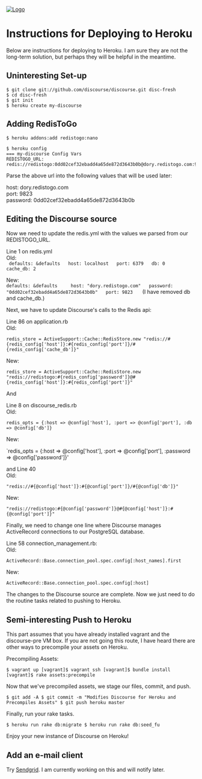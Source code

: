 <a href="http://www.discourse.org/">![Logo](https://raw.github.com/discourse/discourse/master/images/discourse.png)</a>
# Instructions for Deploying to Heroku
Below are instructions for deploying to Heroku.  I am sure they are not the long-term solution, but perhaps they will be helpful in the meantime.

## Uninteresting Set-up


    $ git clone git://github.com/discourse/discourse.git disc-fresh
    $ cd disc-fresh
    $ git init
    $ heroku create my-discourse


## Adding RedisToGo

    $ heroku addons:add redistogo:nano

    $ heroku config
    === my-discourse Config Vars
    REDISTOGO_URL: redis://redistogo:0dd02cef32ebadd4a65de872d3643b0b@dory.redistogo.com:9823/

Parse the above url into the following values that will be used later:

host: dory.redistogo.com    
port: 9823    
password: 0dd02cef32ebadd4a65de872d3643b0b    

## Editing the Discourse source

Now we need to update the redis.yml with the values we parsed from our REDISTOGO_URL.

Line 1 on redis.yml  
Old:  
`  defaults: &defaults  
    host: localhost  
    port: 6379  
    db: 0  
    cache_db: 2  
`    

New:  
`defaults: &defaults    
 	  host: "dory.redistogo.com"  
    password: "0dd02cef32ebadd4a65de872d3643b0b"  
    port: 9823  
`
(I have removed db and cache_db.)


Next, we have to update Discourse's calls to the Redis api:

Line 86 on application.rb    
Old:   

`redis_store = ActiveSupport::Cache::RedisStore.new "redis://#{redis_config['host']}:#{redis_config['port']}/#{redis_config['cache_db']}"`  

New:    

`redis_store = ActiveSupport::Cache::RedisStore.new "redis://redistogo:#{redis_config['password']}@#{redis_config['host']}:#{redis_config['port']}"`  

And  

Line 8 on discourse_redis.rb    
Old:    

`redis_opts = {:host => @config['host'], :port => @config['port'], :db => @config['db']}`

New:  

`redis_opts = {:host => @config['host'], :port => @config['port'], :password => @config['password']}'  

and Line 40  
Old:  

`"redis://#{@config['host']}:#{@config['port']}/#{@config['db']}"`  

New:
  
`"redis://redistogo:#{@config['password']}@#{@config['host']}:#{@config['port']}"`

Finally, we need to change one line where Discourse manages ActiveRecord connections to our PostgreSQL database.

Line 58 connection_management.rb:  
Old:  

`ActiveRecord::Base.connection_pool.spec.config[:host_names].first`

New:  

`ActiveRecord::Base.connection_pool.spec.config[:host]`

The changes to the Discourse source are complete.  Now we just need to do the routine tasks related to pushing to Heroku.  

## Semi-interesting Push to Heroku

This part assumes that you have already installed vagrant and the discourse-pre VM box.  If you are not going this route, I have heard there are other ways to precompile your assets on Heroku.

Precompiling Assets:

`$ vagrant up
[vagrant]$ vagrant ssh
[vagrant]$ bundle install
[vagrant]$ rake assets:precompile`

Now that we've precompiled assets, we stage our files, commit, and push.

`$ git add -A
$ git commit -m "Modifies Discourse for Heroku and Precompiles Assets"
$ git push heroku master`

Finally, run your rake tasks.

`$ heroku run rake db:migrate
$ heroku run rake db:seed_fu`

Enjoy your new instance of Discourse on Heroku!

## Add an e-mail client  
Try [Sendgrid](https://devcenter.heroku.com/articles/sendgrid#sendgrid-free).
I am currently working on this and will notify later.











